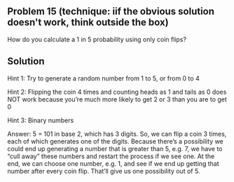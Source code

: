 ## Problem 15 (technique: iif the obvious solution doesn't work, think outside the box)

How do you calculate a 1 in 5 probability using only coin flips?

## Solution

Hint 1: Try to generate a random number from 1 to 5, or from 0 to 4

Hint 2: Flipping the coin 4 times and counting heads as 1 and tails as 0 does NOT work because you’re much more likely to get 2 or 3 than you are to get 0

Hint 3: Binary numbers

Answer: 5 = 101 in base 2, which has 3 digits. So, we can flip a coin 3 times, each of which generates one of the digits. Because there’s a possibility we could end up generating a number that is greater than 5, e.g. 7, we have to “cull away” these numbers and restart the process if we see one. At the end, we can choose one number, e.g. 1, and see if we end up getting that number after every coin flip. That’ll give us one possibility out of 5. 
